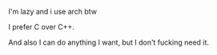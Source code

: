 I'm lazy and i use arch btw

I prefer C over C++.

And also I can do anything I want, but I don't fucking need it.
